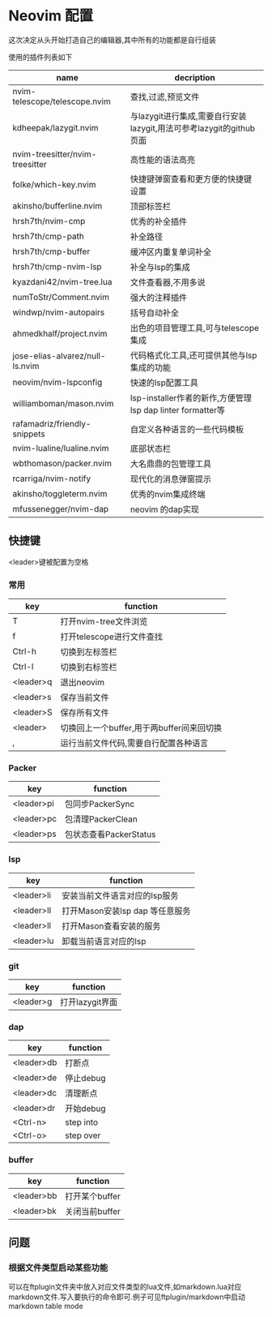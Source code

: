 # Neovim 配置

这次决定从头开始打造自己的编辑器,其中所有的功能都是自行组装

使用的插件列表如下

| name                            | decription                                                          |
|---------------------------------|---------------------------------------------------------------------|
| nvim-telescope/telescope.nvim   | 查找,过滤,预览文件                                                  |
| kdheepak/lazygit.nvim           | 与lazygit进行集成,需要自行安装lazygit,用法可参考lazygit的github页面 |
| nvim-treesitter/nvim-treesitter | 高性能的语法高亮                                                    |
| folke/which-key.nvim            | 快捷键弹窗查看和更方便的快捷键设置                                  |
| akinsho/bufferline.nvim         | 顶部标签栏                                                          |
| hrsh7th/nvim-cmp                | 优秀的补全插件                                                      |
| hrsh7th/cmp-path                | 补全路径                                                            |
| hrsh7th/cmp-buffer              | 缓冲区内重复单词补全                                                |
| hrsh7th/cmp-nvim-lsp            | 补全与lsp的集成                                                     |
| kyazdani42/nvim-tree.lua        | 文件查看器,不用多说                                                 |
| numToStr/Comment.nvim           | 强大的注释插件                                                      |
| windwp/nvim-autopairs           | 括号自动补全                                                        |
| ahmedkhalf/project.nvim         | 出色的项目管理工具,可与telescope集成                                |
| jose-elias-alvarez/null-ls.nvim | 代码格式化工具,还可提供其他与lsp集成的功能                          |
| neovim/nvim-lspconfig           | 快速的lsp配置工具                                                   |
| williamboman/mason.nvim         | lsp-installer作者的新作,方便管理lsp dap linter formatter等          |
| rafamadriz/friendly-snippets    | 自定义各种语言的一些代码模板                                        |
| nvim-lualine/lualine.nvim       | 底部状态栏                                                          |
| wbthomason/packer.nvim          | 大名鼎鼎的包管理工具                                                |
| rcarriga/nvim-notify            | 现代化的消息弹窗提示                                                |
| akinsho/toggleterm.nvim         | 优秀的nvim集成终端                                                  |
| mfussenegger/nvim-dap           | neovim 的dap实现                                                    |


## 快捷键
 \<leader>键被配置为空格
### 常用
| key            | function                                  |
|----------------|-------------------------------------------|
| T              | 打开nvim-tree文件浏览                     |
| f              | 打开telescope进行文件查找                 |
| Ctrl-h         | 切换到左标签栏                            |
| Ctrl-l         | 切换到右标签栏                            |
| \<leader>q     | 退出neovim                                |
| \<leader>s     | 保存当前文件                              |
| \<leader>S     | 保存所有文件                              |
| \<leader><tab> | 切换回上一个buffer,用于两buffer间来回切换 |
| ,              | 运行当前文件代码,需要自行配置各种语言     |

### Packer 
| key         | function               |
|-------------|------------------------|
| \<leader>pi | 包同步PackerSync       |
| \<leader>pc | 包清理PackerClean      |
| \<leader>ps | 包状态查看PackerStatus |

### lsp
| key         | function                        |
|-------------|---------------------------------|
| \<leader>li | 安装当前文件语言对应的lsp服务   |
| \<leader>lI | 打开Mason安装lsp dap 等任意服务 |
| \<leader>ll | 打开Mason查看安装的服务         |
| \<leader>lu | 卸载当前语言对应的lsp           |

### git
| key        | function        |
|------------|-----------------|
| \<leader>g | 打开lazygit界面 |

### dap
| key         | function  |
|-------------|-----------|
| \<leader>db | 打断点    |
| \<leader>de | 停止debug |
| \<leader>dc | 清理断点  |
| \<leader>dr | 开始debug |
| \<Ctrl-n>   | step into |
| \<Ctrl-o>   | step over |

### buffer
| key         | function       |
|-------------|----------------|
| \<leader>bb | 打开某个buffer |
| \<leader>bk | 关闭当前buffer |

## 问题

### 根据文件类型启动某些功能
可以在ftplugin文件夹中放入对应文件类型的lua文件,如markdown.lua对应markdown文件.写入要执行的命令即可.例子可见ftplugin/markdown中启动markdown table mode




